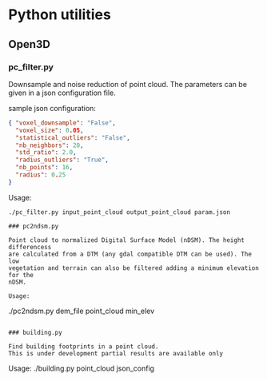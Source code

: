 # Python utilities

## Open3D

### pc_filter.py

Downsample and noise reduction of point cloud. The parameters can be given
in a json configuration file.

sample json configuration:

```json
{ "voxel_downsample": "False",
  "voxel_size": 0.05,
  "statistical_outliers": "False",
  "nb_neighbors": 20,
  "std_ratio": 2.0,
  "radius_outliers": "True",
  "nb_points": 16,
  "radius": 0.25
}
```

Usage:

```
./pc_filter.py input_point_cloud output_point_cloud param.json

### pc2ndsm.py

Point cloud to normalized Digital Surface Model (nDSM). The height differencess
are calculated from a DTM (any gdal compatible DTM can be used). The low
vegetation and terrain can also be filtered adding a minimum elevation for the
nDSM.

Usage:

```
./pc2ndsm.py dem_file point_cloud min_elev
```

### building.py

Find building footprints in a point cloud.
This is under development partial results are available only

```
Usage: ./building.py point_cloud json_config
```

